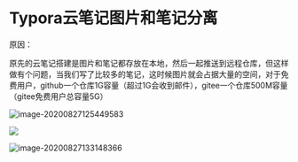 # Typora云笔记图片和笔记分离



原因：

原先的云笔记搭建是图片和笔记都存放在本地，然后一起推送到远程仓库，但这样做有个问题，当我们写了比较多的笔记，这时候图片就会占据大量的空间，对于免费用户，github一个仓库1G容量（超过1G会收到邮件），gitee一个仓库500M容量（gitee免费用户总容量5G）

![image-20200827125449583](https://raw.githubusercontent.com/yusenyi123/pictures1/master/imgs/20200827125449.png)

![](https://raw.githubusercontent.com/yusenyi123/pictures1/master/imgs/20200827130404.jpeg)



![image-20200827133148366](https://raw.githubusercontent.com/yusenyi123/pictures1/master/imgs/20200827133148.png)
